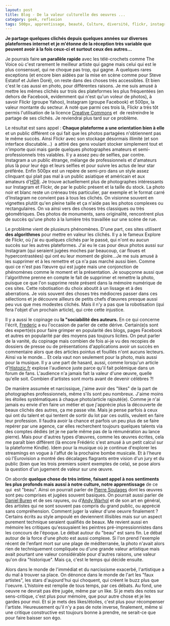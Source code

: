 ```yaml
---
layout: post
title: Blog - De la valeur culturelle des oeuvres ...
category: geek, reflexion
tags: 500px, apprentissage, beauté, Culture, diversité, flickr, instagram, photographie]
---
```

**Je partage quelques clichés depuis quelques années sur diverses plateformes internet et je m'étonne de la réception très variable que peuvent avoir à la fois ceux-ci et surtout ceux des autres...**

Je pourrais faire **un parallèle rapide** avec les télé-crochets comme The Voice où c'est rarement le meilleur artiste qui gagne mais celui qui est le plus consensuel, qui ne choque pas trop, qui gagne. A quelques rares exceptions (et encore bien aidées par la mise en scène comme pour Steve Estatof et Julien Doré), on reste dans des choses très accessibles. Et bien c'est le cas aussi en photo, pour différentes raisons. Je me suis amusé à mettre les mêmes clichés sur trois des plateformes les plus fréquentées (en dehors de Facebook, evidemment qui n'est qu'un voleur de photos), à savoir Flickr (groupe Yahoo), Instagram (groupe Facebook) et 500px, la valeur montante du secteur. A noté que parmi ces trois là, Flickr a très tôt permis l'utilisation de la licence <a href="https://fr.wikipedia.org/wiki/Creative_Commons">Creative Commons</a> et  de restreindre le partage de ses clichés. Je reviendrai plus tard sur ce problème.

Le résultat est sans appel : **Chaque plateforme a une orientation bien à elle** et un public différent ce qui fait que les photos partagées n'obtiennent pas le même succès. Ainsi Flickr avec son stockage désormais illimité (et son interface discutable...)  a attiré des gens voulant stocker simplement tout et n'importe quoi mais garde quelques photographes amateurs et semi-professionnels très valables. Il y a assez peu de selfies, par contre. Instagram a un public étrange, mélange de professionnels et d'amateurs plus là pour leur égo et leurs selfies et pour suivre les actus de leur star préférée. Enfin 500px est un repère de semi-pro dans un style assez clinquant qui plait pas mal à un public asiatique et américain et aux amateurs d'<a href="https://fr.wikipedia.org/wiki/Imagerie_%C3%A0_grande_gamme_dynamique">HDR</a>. Je trouve actuellement plus de photographes intéressants sur Instagram et Flickr, de par le public présent et la taille du stock. La photo noir et blanc reste un créneau très particulier, par exemple et le format carré d'Instagram ne convient pas à tous les clichés. On visionne souvent en vignettes plutôt qu'en pleine taille et ça n'aide pas les photos complexes ou rectangulaires. On va ainsi vers des choses très classiques ou très géométriques. Des photos de monuments, sans originalité, rencontrent plus de succès qu'une photo à la lumière très travaillée sur une scène de rue.

Le problème vient de plusieurs phénomènes. D'une part, ces sites utilisent **des algorithmes** pour mettre en valeur les clichés. Il y a le fameux Explore de Flickr, où j'ai eu quelques clichés par le passé, qui n'ont eu aucun succès sur les autres plateformes. J'ai eu le cas pour deux photos aussi sur Instagram (qui seraient jugées moches par beaucoup, car floues et hypercontrastées) qui ont eu leur moment de gloire...Je me suis amusé à les supprimer et à les remettre et ça n'a pas marché aussi bien. Comme quoi ce n'est pas l’œuvre qui est jugée mais une conjonction de phénomènes comme le moment et la présentation. Je soupçonne aussi que l'algorithme prenne en compte le fait de supprimer et remettre la photo, puisque ce que l'on supprime reste présent dans la mémoire numérique de ces sites. Cette robotisation du choix aboutit à un lissage et à des aberrations. Je vois souvent des choses très médiocres passer dans ces sélections et je découvre ailleurs de petits chefs d’œuvres presque aussi peu vus que mes modestes clichés. Mais il n'y a pas que la robotisation (qui fera l'objet d'un prochain article), qui crée cette injustice.

Il y a aussi le copinage ou **la "sociabilité des auteurs.** En ce qui concerne l'écrit, <a href="http://frederic.bezies.free.fr/blog/?p=14494">Frederic</a> a eu l'occasion de parler de cette dérive. Certain(e)s sont des expert(e)s pour faire grimper en popularité des blogs, pages Facebook et autres en popularité par des moyens pas toujours licites. On peut parler de la vanité, du copinage mais combien de fois ai-je vu des recopies de dossiers de presse ou de présentations d'applications avoir un succès en commentaire alors que des articles pointus et fouillés n'ont aucuns lecteurs. Ainsi va le monde... Et cela vaut non seulement pour la photo, mais aussi pour la musique. Il y a une part de hasard, aussi, comme lorsqu'un article d'<a href="http://Histozic.fr">Histozic.fr</a> explose l'audience juste parce qu'il fait polémique dans un forum de fans. L'audience n'a jamais fait la valeur d'une œuvre, quelle qu'elle soit. Combien d'artistes sont morts avant de devenir célèbres ?!

De manière assumée et narcissique, j'aime avoir des "likes" de la part de photographes professionnels, même s'ils sont peu nombreux. J'aime moins les étoiles systématiques à chaque photo/article rajouté(e). Comme je n'ai jamais eu envie d'en faire un métier et que j'apprécie plus la découverte de beaux clichés des autres, ça me passe vite. Mais je pense parfois à ceux qui ont du talent et qui tentent de sortir du lot par ces outils, veulent en faire leur profession. Il faudra avoir la chance et parfois un peu plus de se faire repérer par une agence, car elles recherchent toujours quelques talents via des comptes dédiés (et je ne parle même pas de la rémunération au lance pierre). Mais pour d'autres types d’œuvres, comme les œuvres écrites, cela me paraît bien différent (là encore Frédéric s'est amusé à un petit calcul sur la plateforme Kindle). Idem pour la musique où je continue d'explorer les streamings en vogue à l'affut de la prochaine bombe musicale. Et à l'heure où l'Eurovision a montré des décalages flagrants entre vision d'un jury et du public (bien que les trois premiers soient exemptes de cela), se pose alors la question d'un jugement de valeur sur une œuvre.

On aborde **quelque chose de très intime, faisant appel à nos sentiments les plus profonds mais aussi à notre culture, notre apprentissage** de ce qui  est "beau". Ainsi on pourrait parler de <a href="https://fr.wikipedia.org/wiki/Pierre_Soulages">Pierre Soulages</a> dont les œuvres sont peu comprises et jugées souvent basiques. On pourrait aussi parler de <a href="https://fr.wikipedia.org/wiki/Daniel_Buren">Daniel Buren</a> et de ses rayures, ou d'<a href="https://fr.wikipedia.org/wiki/Andy_Warhol">Andy Warhol</a> et de son art en général, des artistes qui ne sont souvent pas compris du grand public, ou apprécié sans compréhension. Comment juger la valeur d'une oeuvre finalement ? Certains écrits au style ampoulé en deviennent illisibles mais sur un aspect purement technique seraient qualifiés de beaux. Me revient aussi en mémoire les critiques qu'essuyaient les peintres pré-impressionnistes dans les concours de l'époque. Le débat autour du "beau" est sans fin. Le débat autour de la force d'une photo est aussi complexe. Si l'on prend l'exemple récent de l'enfant mort sur une plage de méditerranée, la photo n'avait alors rien de techniquement compliquée ou d'une grande valeur artistique mais avait pourtant une valeur considérable pour d'autres raisons, une valeur qu'on dira "historique". Mais ça, c'est le temps qui décide ensuite.

Alors dans le monde de l'immédiat et du narcissisme exacerbé, l'artistique a du mal à trouver sa place. On dénonce dans le monde de l'art les "faux artistes", les stars d'aujourd'hui qui choquent, qui créent le buzz plus que l'oeuvre. L'histoire est remplie de tous temps, par ces débats. Au fond, une oeuvre ne devrait pas être jugée, même par un like. Si je mets des notes sur sens-critique, c'est plus pour mémoire, que pour autre chose et je les gardes pour moi. Et si je mets des likes/étoiles, c'est plus pour récompenser l'artiste. Heureusement qu'il n'y a pas de note inverse, finalement, même si une critique constructive est toujours bonne à prendre, ne serait-ce que pour faire baisser son égo.
